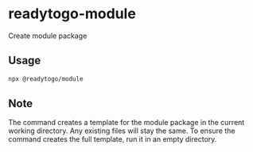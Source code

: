 # readytogo-module
Create module package

## Usage

```sh
npx @readytogo/module
```

## Note
The command creates a template for the module package in the current working directory. Any existing files will stay the same. To ensure the command creates the full template, run it in an empty directory.

